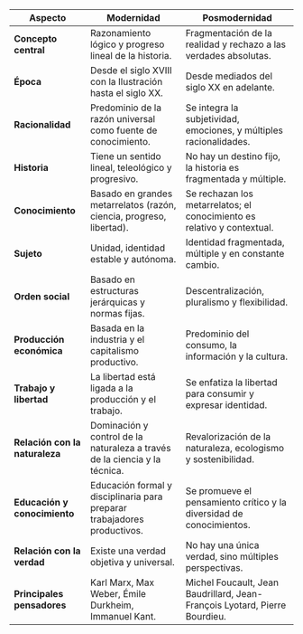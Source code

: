
| **Aspecto**           | **Modernidad** | **Posmodernidad** |
|-----------------------|---------------|------------------|
| **Concepto central** | Razonamiento lógico y progreso lineal de la historia. | Fragmentación de la realidad y rechazo a las verdades absolutas. |
| **Época** | Desde el siglo XVIII con la Ilustración hasta el siglo XX. | Desde mediados del siglo XX en adelante. |
| **Racionalidad** | Predominio de la razón universal como fuente de conocimiento. | Se integra la subjetividad, emociones, y múltiples racionalidades. |
| **Historia** | Tiene un sentido lineal, teleológico y progresivo. | No hay un destino fijo, la historia es fragmentada y múltiple. |
| **Conocimiento** | Basado en grandes metarrelatos (razón, ciencia, progreso, libertad). | Se rechazan los metarrelatos; el conocimiento es relativo y contextual. |
| **Sujeto** | Unidad, identidad estable y autónoma. | Identidad fragmentada, múltiple y en constante cambio. |
| **Orden social** | Basado en estructuras jerárquicas y normas fijas. | Descentralización, pluralismo y flexibilidad. |
| **Producción económica** | Basada en la industria y el capitalismo productivo. | Predominio del consumo, la información y la cultura. |
| **Trabajo y libertad** | La libertad está ligada a la producción y el trabajo. | Se enfatiza la libertad para consumir y expresar identidad. |
| **Relación con la naturaleza** | Dominación y control de la naturaleza a través de la ciencia y la técnica. | Revalorización de la naturaleza, ecologismo y sostenibilidad. |
| **Educación y conocimiento** | Educación formal y disciplinaria para preparar trabajadores productivos. | Se promueve el pensamiento crítico y la diversidad de conocimientos. |
| **Relación con la verdad** | Existe una verdad objetiva y universal. | No hay una única verdad, sino múltiples perspectivas. |
| **Principales pensadores** | Karl Marx, Max Weber, Émile Durkheim, Immanuel Kant. | Michel Foucault, Jean Baudrillard, Jean-François Lyotard, Pierre Bourdieu. |

